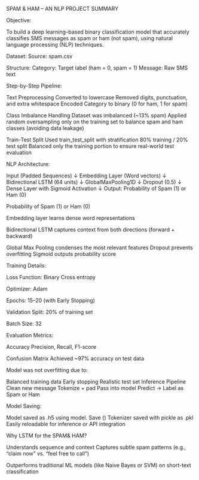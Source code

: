 SPAM & HAM – AN NLP PROJECT SUMMARY 

Objective:  

To build a deep learning–based binary classification model that accurately classifies SMS messages as spam or ham (not spam), using natural language processing (NLP) techniques. 

Dataset: Source: spam.csv  

Structure: Category: Target label (ham = 0, spam = 1) Message: Raw SMS text 

Step-by-Step Pipeline: 

Text Preprocessing Converted to lowercase Removed digits, punctuation, and extra whitespace Encoded Category to binary (0 for ham, 1 for spam) 

Class Imbalance Handling Dataset was imbalanced (~13% spam) Applied random oversampling only on the training set to balance spam and ham classes (avoiding data leakage) 

Train-Test Split Used train_test_split with stratification 80% training / 20% test split Balanced only the training portion to ensure real-world test evaluation 

NLP Architecture: 

Input (Padded Sequences)
   ↓
Embedding Layer (Word vectors)
   ↓
Bidirectional LSTM (64 units)
   ↓
GlobalMaxPooling1D
   ↓
Dropout (0.5)
   ↓
Dense Layer with Sigmoid Activation
   ↓
Output: Probability of Spam (1) or Ham (0)


Probability of Spam (1) or Ham (0)  

Embedding layer learns dense word representations  

Bidirectional LSTM captures context from both directions (forward + backward) 

 Global Max Pooling condenses the most relevant features Dropout prevents overfitting Sigmoid outputs probability score 

Training Details:  

Loss Function: Binary Cross entropy  

Optimizer: Adam  

Epochs: 15–20 (with Early Stopping)  

Validation Split: 20% of training set  

Batch Size: 32  

Evaluation Metrics: 

 Accuracy Precision, Recall, F1-score  

Confusion Matrix Achieved ~97% accuracy on test data  

Model was not overfitting due to:  

Balanced training data Early stopping Realistic test set Inference Pipeline Clean new message Tokenize + pad Pass into model Predict → Label as Spam or Ham 

Model Saving:  

Model saved as .h5 using model. Save () Tokenizer saved with pickle as .pkl Easily reloadable for inference or API integration 

Why LSTM for the SPAM& HAM? 

 Understands sequence and context Captures subtle spam patterns (e.g., “claim now” vs. “feel free to call”)  

Outperforms traditional ML models (like Naive Bayes or SVM) on short-text classification 

 
